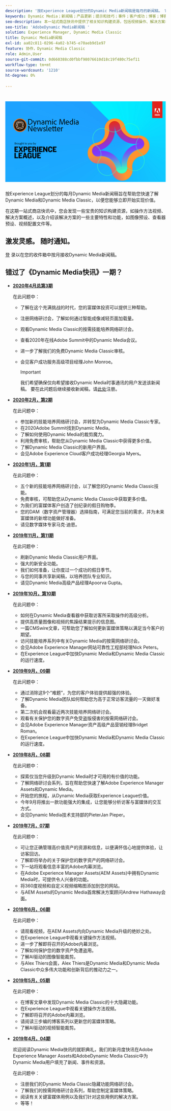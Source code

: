```yaml
---
description: '按Experience League划分的Dynamic Media新闻稿是每月的新闻稿。 它旨在帮助您快速掌握Dynamic Media和Dynamic Media Classic，以便您能够立即开始实现价值。 本一站式商店快讯中提供了宝贵的知识构建资源，包括如何制作视频、解决方案概述，以及介绍一些关键特性和功能（如图像预设、查看器预设、视频配置文件等）。 '
keywords: Dynamic Media；新闻稿；产品更新；提示和技巧；事件；客户成功；博客；博客；图像；视频；功能
seo-description: 本一站式商店快讯中提供了相关知识构建资源，包括视频操作、解决方案概述，以及一些关键特性和功能（如图像预设、查看器预设、视频配置文件等）的简介。
seo-title: 'AdobeDynamic Media新闻稿 '
solution: Experience Manager, Dynamic Media Classic
title: Dynamic Media新闻稿
exl-id: aa02c811-0296-4a02-b745-e70aeb9d1e97
feature: 协作，Dynamic Media Classic
role: Admin,User
source-git-commit: 0d660388cd0fbbf98076610d18c19f480c75ef11
workflow-type: tm+mt
source-wordcount: '1210'
ht-degree: 0%

---
```


# ![Dynamic Media时事通讯徽标](/help/assets/assets/dynamic-media-newsletter-logo.png)

按Experience League划分的每月Dynamic Media新闻稿旨在帮助您快速了解Dynamic Media和Dynamic Media Classic，以便您能够立即开始实现价值。

在这期一站式商店快讯中，您会发现一些宝贵的知识构建资源，如操作方法视频、解决方案概述，以及介绍该解决方案的一些主要特性和功能，如图像预设、查看器预设、视频配置文件等。

## 激发灵感。 随时通知。

[登](https://www.adobe.com/subscription/dynamic-media-newsletter.html) 录以在您的收件箱中按月接收Dynamic Media新闻稿。

## 错过了《Dynamic Media快讯》一期？

<!-- * **[May 2020, Issue 4](https://expleague.azureedge.net/assets/aem/Experience-Insider-vol.31.html)**

    In this issue:

    * What business continuity means in uncertain times.
    * Key takeaways from the first all-digital Adobe Summit.
    * Must-watch Experience Manager breakout sessions.
    * Summit customer spotlight: Under Armour.
    * Never miss an Experience Insider webinar.
    * Public sector spotlight: The urgent need for digital enrollment.
    * Look what’s new in Experience Manager Innovation.
    * Build your Experience Manager skills *live* with the Adobe pros.
    * Connect with the Adobe Experience Manager Community.
    * Fast-track your Adobe expertise with Adobe Experience League. -->

* **[2020年4月总第3期](https://expleague.azureedge.net/assets/dynamic-media/Dynamic_Media_Newsletter_04_2020_April.html)**

   在此问题中：

   * 了解在这个充满挑战的时代，您的富媒体投资可以提供三种帮助。
   * 注册网络研讨会，了解如何通过智能成像减轻页面加载量。
   * 观看Dynamic Media Classic的按需技能培养网络研讨会。
   * 查看2020年在线Adobe Summit中的Dynamic Media会议。
   * 进一步了解我们的免费Dynamic Media Classic审核。
   * 会见客户成功服务高级项目经理John Monroe。

      >[!IMPORTANT]
      >
      >我们希望确保仅向希望接收Dynamic Media时事通讯的用户发送该新闻稿。 要在此问题后继续接收新闻稿，请[此处](https://nam04.safelinks.protection.outlook.com/?url=http%3A%2F%2Ft.messages.adobe.com%2Fr%2F%3Fid%3Dha6c66e%2C266d7ba%2C26edbee&amp;data=02%7C01%7Crbrough%40adobe.com%7Ce0ec0f8dde0f4eb03d9c08d7e2173fd3%7Cfa7b1b5a7b34438794aed2c178decee1%7C0%7C0%7C637226461801398160&amp;sdata=3c1oREsqy%2FeDPKC3dd4IO9dXomQ1XbokaBAYQl8obrk%3D&amp;reserved=0)注册。

* **[2020年2月，第2期](https://expleague.azureedge.net/assets/dynamic-media/Dynamic_Media_Newsletter_02_2020_Feb.html)**

   在此问题中：

   * 参加新的技能培养网络研讨会，并转型为Dynamic Media Classic专家。
   * 在2020Adobe Summit找到Dynamic Media。
   * 了解如何使用Dynamic Media的裁剪魔力。
   * 利用免费审核，帮助您从Dynamic Media Classic中获得更多价值。
   * 了解Dynamic Media Classic的新用户界面。
   * 会见Adobe Experience Cloud客户成功经理Georgia Myers。

* **[2020年1月，第1期](https://expleague.azureedge.net/assets/dynamic-media/Dynamic_Media_Newsletter_01_2020_Jan.html)**

   在此问题中：

   * 五个新的技能培养网络研讨会，以了解您的Dynamic Media Classic技能。
   * 免费审核，可帮助您从Dynamic Media Classic中获取更多价值。
   * 为我们的富媒体客户创造了创纪录的假日购物季。
   * 您的DAM（数字资产管理器）选择指南，可满足您当前的需求，并为未来富媒体的新增功能做好准备。
   * 请见数字媒体专家马克·迪恩。

* **[2019年11月，第11期](https://expleague.azureedge.net/assets/dynamic-media/Dynamic_Media_Newsletter_11_2019_Nov.html)**

   在此问题中：

   * 刷新Dynamic Media Classic用户界面。
   * 强大的新安全功能。
   * 我们如何准备，让你度过一个成功的假日季节。
   * 与您的同事共享新闻稿，以培养团队专业知识。
   * 请见Dynamic Media高级产品经理Apoorva Gupta。

* **[2019年10月，第10期](https://expleague.azureedge.net/assets/dynamic-media/Dynamic_Media_Newsletter_10_2019_Oct.html)**

   在此问题中：

   * 如何在Dynamic Media查看器中获取访客所采取操作的高级分析。
   * 提供高质量图像和视频的焦躁结果提示的信息图。
   * 一篇CMSwire文章，可帮助您了解如何更新富媒体策略以满足当今客户的期望。
   * 访问技能培养系列中有关Dynamic Media的按需网络研讨会。
   * 会见Adobe Experience Manager网站可靠性工程部经理Nick Peters。
   * 在Experience League中加快Dynamic Media和Dynamic Media Classic的运行速度。

* **[2019年9月，09期](https://expleague.azureedge.net/assets/dynamic-media/Dynamic_Media_Newsletter_09_2019_Sept.html)**

   在此问题中：

   * 通过消除这9个“难题”，为您的客户体验提供超强的体验。
   * 了解Dynamic Media团队如何帮助您为高于正常访客流量的一天做好准备。
   * 第二次机会观看最近两次技能培养网络研讨会。
   * 观看有关保护您的数字资产免受盗版侵害的按需网络研讨会。
   * 会见Adobe Experience Manager资产高级产品营销经理Bridget Roman。
   * 在Experience League中加快Dynamic Media和Dynamic Media Classic的运行速度。

* **[2019年8月，08期](https://expleague.azureedge.net/assets/dynamic-media/Dynamic_Media_Newsletter_08_2019_Aug.html)**

   在此问题中：

   * 探索仅当您升级到Dynamic Media时才可用的有价值的功能。
   * 了解网络研讨会系列，旨在帮助您快速了解Adobe Experience Manager Assets和Dynamic Media。
   * 开始您的旅程，从Dynamic Media获取Experience League价值。
   * 今年9月将推出一款功能强大的集成，让您能够分析访客与富媒体的交互方式。
   * 会见Dynamic Media技术支持部的PieterJan Pieper。

* **[2019年7月，07期](https://expleague.azureedge.net/assets/dynamic-media/Dynamic_Media_Newsletter_07_2019_July.html)**

   在此问题中：

   * 可让您正确管理高价值资产的资源和信息，以便满怀信心地提供体验，让访客回访。
   * 了解即将举办的关于保护您的数字资产的网络研讨会。
   * 下一站将观看信息丰富的Adobe内幕浏览。
   * 在Adobe Experience Manager Assets(AEM Assets)中拥有Dynamic Media时，可提供令人兴奋的功能。
   * 将360度视频和自定义视频缩略图添加到您的网站。
   * 与AEM Assets的Dynamic Media首席解决方案顾问Andrew Hathaway会面。

* **[2019年6月，06期](https://expleague.azureedge.net/assets/dynamic-media/Dynamic_Media_Newsletter_06_2019_June.html)**

   在此问题中：

   * 请观看视频，在AEM Assets内向Dynamic Media升级的绝妙之处。
   * 在Experience League中观看关键操作方法视频。
   * 进一步了解即将召开的Adobe内幕浏览。
   * 了解如何保护您的数字资产免遭盗用。
   * 了解AI驱动的图像智能裁剪。
   * 与Alex Thiers会面，Alex Thiers是Dynamic Media和Dynamic Media Classic中众多伟大功能和创新背后的推动力之一。

* **[2019年5月，05期](https://expleague.azureedge.net/assets/dynamic-media/Dynamic_Media_Newsletter_05_2019_May.html)**

   在此问题中：

   * 在博客文章中发现Dynamic Media Classic的十大隐藏功能。
   * 在Experience League中观看关键操作方法视频。
   * 了解即将召开的Adobe内幕浏览。
   * 请阅读三步编的博客系列以更新您的富媒体策略。
   * 了解AI驱动的视频智能裁剪。

* **[2019年4月，04期](https://expleague.azureedge.net/assets/dynamic-media/Dynamic_Media_Newsletter_04_2019_April.html)**

   欢迎阅读Dynamic Media快讯的就职典礼，我们的新月度快讯在Adobe Experience Manager Assets和AdobeDynamic Media Classic中为Dynamic Media用户填充了新闻、事件和资源。

   在此问题中：

   * 注册我们的Dynamic Media Classic隐藏功能网络研讨会。
   * 了解我们的按需网络研讨会系列，帮助您制定富媒体策略。
   * 阅读有关关键富媒体用例以及我们针对这些用例的解决方案。
   * 等等！
